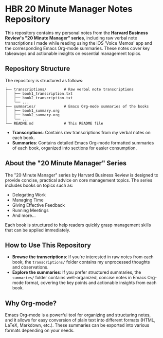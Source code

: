 # HBR 20 Minute Manager Notes Repository

This repository contains my personal notes from the **Harvard Business Review's "20 Minute Manager" series**, including raw verbal note transcriptions I made while reading using the iOS 'Voice Memos' app and the corresponding Emacs Org-mode summaries. These notes cover key takeaways and actionable insights on essential management topics.

## Repository Structure

The repository is structured as follows:

```
├── transcriptions/        # Raw verbal note transcriptions
│   ├── book1_transcription.txt
│   ├── book2_transcription.txt
│   └── ...
├── summaries/             # Emacs Org-mode summaries of the books
│   ├── book1_summary.org
│   ├── book2_summary.org
│   └── ...
└── README.md              # This README file
```

- **Transcriptions**: Contains raw transcriptions from my verbal notes on each book.
- **Summaries**: Contains detailed Emacs Org-mode formatted summaries of each book, organized into sections for easier consumption.

## About the "20 Minute Manager" Series

The "20 Minute Manager" series by Harvard Business Review is designed to provide concise, practical advice on core management topics. The series includes books on topics such as:

- Delegating Work
- Managing Time
- Giving Effective Feedback
- Running Meetings
- And more...

Each book is structured to help readers quickly grasp management skills that can be applied immediately.

## How to Use This Repository

- **Browse the transcriptions**: If you're interested in raw notes from each book, the `transcriptions/` folder contains my unprocessed thoughts and observations.
- **Explore the summaries**: If you prefer structured summaries, the `summaries/` folder contains well-organized, concise notes in Emacs Org-mode format, covering the key points and actionable insights from each book.

## Why Org-mode?

Emacs Org-mode is a powerful tool for organizing and structuring notes, and it allows for easy conversion of plain text into different formats (HTML, LaTeX, Markdown, etc.). These summaries can be exported into various formats depending on your needs.
